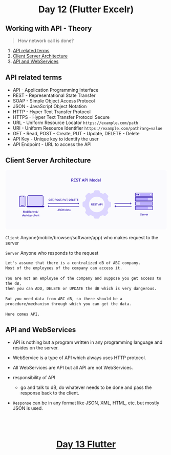<h1 align="center"> Day 12 (Flutter Excelr)</h1>

## Working with API - Theory
> How network call is done?

1. [API related terms](#api-related-terms)
2. [Client Server Architecture](#client-server-architecture)
3. [API and WebServices](#api-and-webservices)


## API related terms

- API - Application Programming Interface
- REST - Representational State Transfer
- SOAP - Simple Object Access Protocol
- JSON - JavaScript Object Notation
- HTTP - Hyper Text Transfer Protocol
- HTTPS - Hyper Text Transfer Protocol Secure
- URL - Uniform Resource Locator    `https://example.com/path`
- URI - Uniform Resource Identifier `https://example.com/path?arg=value`
- GET - Read, POST - Create, PUT - Update, DELETE - Delete
- API Key - Unique key to identify the user
- API Endpoint - URL to access the API


## Client Server Architecture


<img src="Images/restApi.png" alt="clent server">

`Client` Anyone(mobile/browser/software/app) who makes request to the server 

`Server` Anyone who responds to the request


```
Let's assume that there is a centralized dB of ABC company. 
Most of the employees of the company can access it.

You are not an employee of the company and suppose you get access to the dB, 
then you can ADD, DELETE or UPDATE the dB which is very dangerous.

But you need data from ABC dB, so there should be a procedure/mechanism through which you can get the data.

Here comes API.

```
## API and WebServices

- API is nothing but a program written in any programming language and resides on the server.

- WebService is a type of API which always uses HTTP protocol.

- All WebServices are API but all API are not WebServices.

- responsibility of API

    - go and talk to dB, do whatever needs to be done and pass the response back to the client.
- `Response` can be in any format like JSON, XML, HTML, etc. but mostly JSON is used.


<br><br>
<h1 align="center"> <a href="/Notes/day13.md">Day 13 Flutter</a></h1>